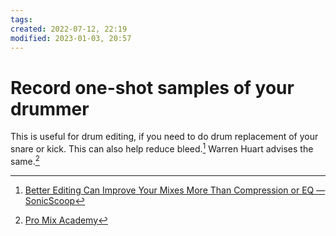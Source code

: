 ```yaml
---
tags: 
created: 2022-07-12, 22:19
modified: 2023-01-03, 20:57
---
```


# Record one-shot samples of your drummer
This is useful for drum editing, if you need to do drum replacement of your snare or kick. This can also help reduce bleed.[^1] Warren Huart advises the same.[^2]

[^1]: [Better Editing Can Improve Your Mixes More Than Compression or EQ — SonicScoop](https://sonicscoop.com/better-editing-can-improve-your-mixes-more-than-compression-or-eq/)
[^2]: [Pro Mix Academy](https://dashboard.promixacademy.com/products/mixing-in-the-box-with-warren-huart/categories/3214452/posts/10724942)